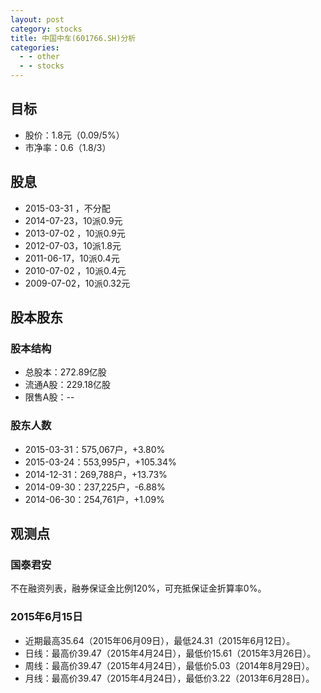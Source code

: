 ```yaml
---
layout: post
category: stocks
title: 中国中车(601766.SH)分析
categories:
  - - other
  - - stocks
---
```


## 目标 ##

- 股价：1.8元（0.09/5%）
- 市净率：0.6（1.8/3）

## 股息 ##

- 2015-03-31	，不分配
- 2014-07-23，10派0.9元
- 2013-07-02	，10派0.9元
- 2012-07-03，10派1.8元
- 2011-06-17，10派0.4元
- 2010-07-02	，10派0.4元
- 2009-07-02，10派0.32元

## 股本股东 ##

### 股本结构 ###

- 总股本：272.89亿股
- 流通A股：229.18亿股
- 限售A股：--

### 股东人数 ###

- 2015-03-31：575,067户，+3.80%
- 2015-03-24：553,995户，+105.34%
- 2014-12-31：269,788户，+13.73%
- 2014-09-30：237,225户，-6.88%
- 2014-06-30：254,761户，+1.09%

## 观测点 ##

### 国泰君安 ###

不在融资列表，融券保证金比例120%，可充抵保证金折算率0%。

### 2015年6月15日 ###

- 近期最高35.64（2015年06月09日），最低24.31（2015年6月12日）。
- 日线：最高价39.47（2015年4月24日），最低价15.61（2015年3月26日）。
- 周线：最高价39.47（2015年4月24日），最低价5.03（2014年8月29日）。
- 月线：最高价39.47（2015年4月24日），最低价3.22（2013年6月28日）。
